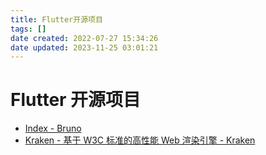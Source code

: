 ```yaml
---
title: Flutter开源项目
tags: []
date created: 2022-07-27 15:34:26
date updated: 2023-11-25 03:01:21
---
```


# Flutter 开源项目

- [Index - Bruno](https://bruno.ke.com/page/)
- [Kraken - 基于 W3C 标准的高性能 Web 渲染引擎 - Kraken](https://openkraken.com/)
